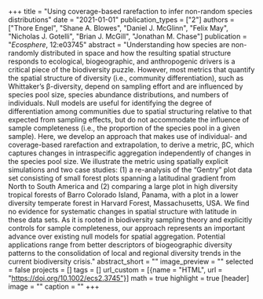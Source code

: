 +++
title = "Using coverage-based rarefaction to infer non-random species distributions"
date = "2021-01-01"
publication_types = ["2"]
authors = ["Thore Engel", "Shane A. Blowes", "Daniel J. McGlinn", "Felix May", "Nicholas J. Gotelli", "Brian J. McGill", "Jonathan M. Chase"]
publication = "_Ecosphere_, 12:e03745"
abstract = "Understanding how species are non-randomly distributed in space and how the resulting spatial structure responds to ecological, biogeographic, and anthropogenic drivers is a critical piece of the biodiversity puzzle. However, most metrics that quantify the spatial structure of diversity (i.e., community differentiation), such as Whittaker’s β-diversity, depend on sampling effort and are influenced by species pool size, species abundance distributions, and numbers of individuals. Null models are useful for identifying the degree of differentiation among communities due to spatial structuring relative to that expected from sampling effects, but do not accommodate the influence of sample completeness (i.e., the proportion of the species pool in a given sample). Here, we develop an approach that makes use of individual- and coverage-based rarefaction and extrapolation, to derive a metric, βC, which captures changes in intraspecific aggregation independently of changes in the species pool size. We illustrate the metric using spatially explicit simulations and two case studies: (1) a re-analysis of the “Gentry” plot data set consisting of small forest plots spanning a latitudinal gradient from North to South America and (2) comparing a large plot in high diversity tropical forests of Barro Colorado Island, Panama, with a plot in a lower diversity temperate forest in Harvard Forest, Massachusetts, USA. We find no evidence for systematic changes in spatial structure with latitude in these data sets. As it is rooted in biodiversity sampling theory and explicitly controls for sample completeness, our approach represents an important advance over existing null models for spatial aggregation. Potential applications range from better descriptors of biogeographic diversity patterns to the consolidation of local and regional diversity trends in the current biodiversity crisis."
abstract_short = ""
image_preview = ""
selected = false
projects = []
tags = []
url_custom = [{name = "HTML", url = "https://doi.org/10.1002/ecs2.3745"}]
math = true
highlight = true
[header]
image = ""
caption = ""
+++
